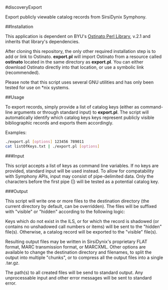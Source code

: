 #discoveryExport

Export publicly viewable catalog records from SirsiDynix Symphony.  

##Installation

This application is dependent on BYU's [Ostinato Perl Library](https://github.com/byuhbll/ostinato), v.2.1 and inherits that library's dependencies.

After cloning this repository, the only other required installation step is to add or link to Ostinato.  **export.pl** will import Ostinato from a resource called **ostinato** located in the same directory as **export.pl**.  You can either download Ostinato directly into that location, or use a symbolic link (recommended).

Please note that this script uses several GNU utilities and has only been tested for use on \*nix systems.

##Usage

To export records, simply provide a list of catalog keys (either as command-line arguments or through standard input) to **export.pl**.  The script will automatically identify which catalog keys keys represent publicly visible bibliographic records and exports them accordingly.

Examples:

```bash
./export.pl [options] 123456 789011
cat listOfKeys.txt | ./export.pl [options]
```

###Input

This script accepts a list of keys as command line variables.  If no keys are provided, standard input will be used instead.  To allow for compatability with Symphony APIs, input may consist of pipe-delimited data.  Only the characters before the first pipe (|) will be tested as a potential catalog key.

###Output

This script will write one or more files to the destination directory (the current directory by default, can be overridden).  The files will be suffixed with "visible" or "hidden" according to the following logic:

Keys which do not exist in the ILS, or for which the record is shadowed (or contains no unshadowed call numbers or items) will be sent to the "hidden" file(s).  Otherwise, a catalog record will be exported to the "visible" file(s).

Resulting output files may be written in SirsiDynix's proprietary FLAT format, MARC transmission format, or MARCXML.  Other options are available to change the destination directory and filenames, to split the output into multiple "chunks", or to compress all the output files into a single .tar.gz.

The path(s) to all created files will be send to standard output.  Any unprocessable input and other error messages will be sent to standard error.
